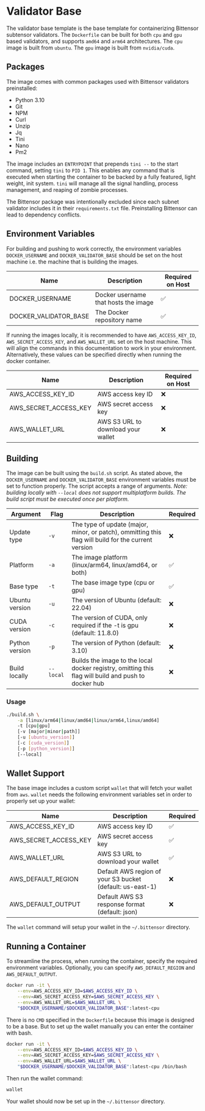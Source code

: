# Validator Base 
The validator base template is the base template for containerizing Bittensor subtensor validators. The `Dockerfile` can be built for both `cpu` and `gpu` based validators, and supports `amd64` and `arm64` architectures. The `cpu` image is built from `ubuntu`. The `gpu` image is built from `nvidia/cuda`.

## Packages
The image comes with common packages used with Bittensor validators preinstalled:
- Python 3.10
- Git
- NPM
- Curl
- Unzip
- Jq
- Tini
- Nano
- Pm2

The image includes an `ENTRYPOINT` that prepends `tini --` to the start command, setting `tini` to `PID 1`. This enables any command that is executed when starting the container to be backed by a fully featured, light weight, init system. `tini` will manage all the signal handling, process management, and reaping of zombie processes.

The Bittensor package was intentionally excluded since each subnet validator includes it in their `requirements.txt` file. Preinstalling Bittensor can lead to dependency conflicts.

## Environment Variables
For building and pushing to work correctly, the environment variables `DOCKER_USERNAME` and `DOCKER_VALIDATOR_BASE` should be set on the host machine i.e. the machine that is building the images. 

| Name                   | Description                            | Required on Host |
|------------------------|----------------------------------------|------------------|
| DOCKER_USERNAME        | Docker username that hosts the image   | ✅               |
| DOCKER_VALIDATOR_BASE  | The Docker repository name             | ✅               |

If running the images locally, it is recommended to have `AWS_ACCESS_KEY_ID`, `AWS_SECRET_ACCESS_KEY`, and `AWS_WALLET_URL` set on the host machine. This will align the commands in this documentation to work in your environment. Alternatively, these values can be specified directly when running the docker container.

| Name                  | Description                        | Required on Host |
|-----------------------|------------------------------------|------------------|
| AWS_ACCESS_KEY_ID     | AWS access key ID                  | ❌               |
| AWS_SECRET_ACCESS_KEY | AWS secret access key              | ❌               |
| AWS_WALLET_URL        | AWS S3 URL to download your wallet | ❌               |

## Building
The image can be built using the `build.sh` script. As stated above, the `DOCKER_USERNAME` and `DOCKER_VALIDATOR_BASE` environment variables must be set to function properly. The script accepts a range of arguments. _Note: building locally with `--local` does not support multiplatform builds. The build script must be executed once per platform._

| Argument       | Flag      | Description                                                                                         | Required |
|----------------|-----------|-----------------------------------------------------------------------------------------------------|----------|
| Update type    | `-v`      | The type of update (major, minor, or patch), ommitting this flag will build for the current version | ❌       |
| Platform       | `-a`      | The image platform (linux/arm64, linux/amd64, or both)                                              | ✅       |
| Base type      | `-t`      | The base image type (cpu or gpu)                                                                    | ✅       |
| Ubuntu version | `-u`      | The version of Ubuntu (default: 22.04)                                                              | ❌       |
| CUDA version   | `-c`      | The version of CUDA, only required if the -t is gpu (default: 11.8.0)                               | ❌       |
| Python version | `-p`      | The version of Python (default: 3.10)                                                               | ❌       |
| Build locally  | `--local` | Builds the image to the local docker registry, omitting this flag will build and push to docker hub | ❌       |

### Usage
```bash
./build.sh \
    -a [linux/arm64|linux/amd64|linux/arm64,linux/amd64]
    -t [cpu|gpu]
    [-v [major|minor|path]]
    [-u [ubuntu_version]]
    [-c [cuda_version]]
    [-p [python_version]]
    [--local]
```

## Wallet Support
The base image includes a custom script `wallet` that will fetch your wallet from `aws`. `wallet` needs the following environment variables set in order to properly set up your wallet:

| Name                  | Description                                               | Required |
|-----------------------|-----------------------------------------------------------|----------|
| AWS_ACCESS_KEY_ID     | AWS access key ID                                         | ✅       |
| AWS_SECRET_ACCESS_KEY | AWS secret access key                                     | ✅       |
| AWS_WALLET_URL        | AWS S3 URL to download your wallet                        | ✅       |
| AWS_DEFAULT_REGION    | Default AWS region of your S3 bucket (default: us-east-1) | ❌       |
| AWS_DEFAULT_OUTPUT    | Default AWS S3 response format (default: json)            | ❌       |

The `wallet` command will setup your wallet in the `~/.bittensor` directory. 

## Running a Container
To streamline the process, when running the container, specify the required environment variables. Optionally, you can specify 
`AWS_DEFAULT_REGION` and `AWS_DEFAULT_OUTPUT`. 

```bash
docker run -it \
    --env=AWS_ACCESS_KEY_ID=$AWS_ACCESS_KEY_ID \
    --env=AWS_SECRET_ACCESS_KEY=$AWS_SECRET_ACCESS_KEY \
    --env=AWS_WALLET_URL=$AWS_WALLET_URL \
    "$DOCKER_USERNAME/$DOCKER_VALIDATOR_BASE":latest-cpu
```

There is no `CMD` specified in the `Dockerfile` because this image is designed to be a base. But to set up the wallet manually you can enter the container with bash.

```bash
docker run -it \
    --env=AWS_ACCESS_KEY_ID=$AWS_ACCESS_KEY_ID \
    --env=AWS_SECRET_ACCESS_KEY=$AWS_SECRET_ACCESS_KEY \
    --env=AWS_WALLET_URL=$AWS_WALLET_URL \
    "$DOCKER_USERNAME/$DOCKER_VALIDATOR_BASE":latest-cpu /bin/bash
```

Then run the wallet command:

```bash
wallet
```

Your wallet should now be set up in the `~/.bittensor` directory.